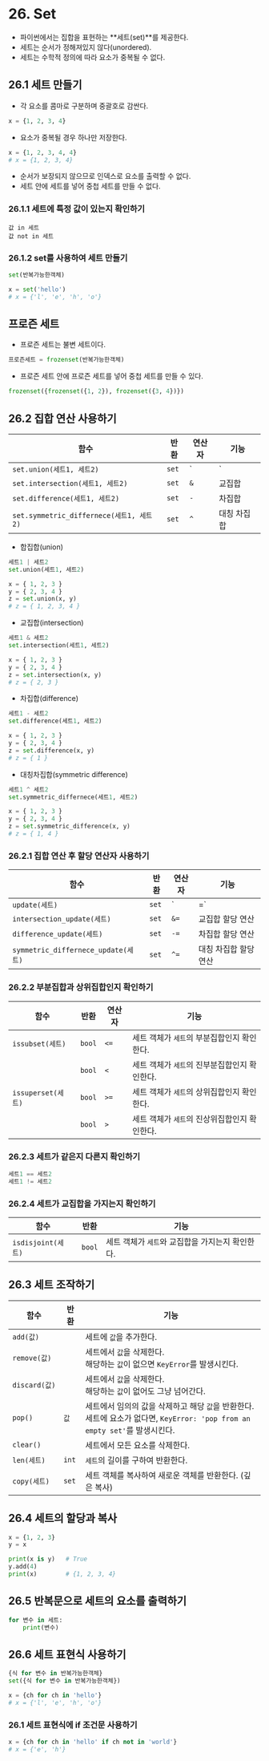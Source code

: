 # 26. Set

- 파이썬에서는 집합을 표현하는 **세트(set)**를 제공한다.
- 세트는 순서가 정해져있지 않다(unordered).
- 세트는 수학적 정의에 따라 요소가 중복될 수 없다.



## 26.1 세트 만들기

- 각 요소를 콤마로 구분하며 중괄호로 감싼다.

```python
x = {1, 2, 3, 4}
```

- 요소가 중복될 경우 하나만 저장한다.

```python
x = {1, 2, 3, 4, 4}
# x = {1, 2, 3, 4}
```

- 순서가 보장되지 않으므로 인덱스로 요소를 출력할 수 없다.
- 세트 안에 세트를 넣어 중첩 세트를 만들 수 없다.



### 26.1.1 세트에 특정 값이 있는지 확인하기

```pyt
값 in 세트
값 not in 세트
```



### 26.1.2 set를 사용하여 세트 만들기

```python
set(반복가능한객체)
```

```python
x = set('hello')
# x = {'l', 'e', 'h', 'o'}
```



## 프로즌 세트

- 프로즌 세트는 불변 세트이다.

```python
프로즌세트 = frozenset(반복가능한객체)
```

- 프로즌 세트 안에 프로즌 세트를 넣어 중첩 세트를 만들 수 있다.

```python
frozenset({frozenset({1, 2}), frozenset({3, 4})})
```



## 26.2 집합 연산 사용하기

| 함수                                     | 반환  | 연산자 | 기능        |
| ---------------------------------------- | ----- | ------ | ----------- |
| `set.union(세트1, 세트2)`                | `set` | `|`    | 합집합      |
| `set.intersection(세트1, 세트2)`         | `set` | `&`    | 교집합      |
| `set.difference(세트1, 세트2)`           | `set` | `-`    | 차집합      |
| `set.symmetric_differnece(세트1, 세트2)` | `set` | `^`    | 대칭 차집합 |



- 합집합(union)

```python
세트1 | 세트2
set.union(세트1, 세트2)
```

```python
x = { 1, 2, 3 }
y = { 2, 3, 4 }
z = set.union(x, y)
# z = { 1, 2, 3, 4 }
```

- 교집합(intersection)

```python
세트1 & 세트2
set.intersection(세트1, 세트2)
```

```python
x = { 1, 2, 3 }
y = { 2, 3, 4 }
z = set.intersection(x, y)
# z = { 2, 3 }
```

- 차집합(difference)

```python
세트1 - 세트2
set.difference(세트1, 세트2)
```

```python
x = { 1, 2, 3 }
y = { 2, 3, 4 }
z = set.difference(x, y)
# z = { 1 }
```

- 대칭차집합(symmetric difference)

```python
세트1 ^ 세트2
set.symmetric_differnece(세트1, 세트2)
```

```python
x = { 1, 2, 3 }
y = { 2, 3, 4 }
z = set.symmetric_difference(x, y)
# z = { 1, 4 }
```



### 26.2.1 집합 연산 후 할당 연산자 사용하기

| 함수                                | 반환  | 연산자 | 기능                  |
| ----------------------------------- | ----- | ------ | --------------------- |
| `update(세트)`                      | `set` | `|=`   | 합집합 할당 연산      |
| `intersection_update(세트)`         | `set` | `&=`   | 교집합 할당 연산      |
| `difference_update(세트)`           | `set` | `-=`   | 차집합 할당 연산      |
| `symmetric_differnece_update(세트)` | `set` | `^=`   | 대칭 차집합 할당 연산 |



### 26.2.2 부분집합과 상위집합인지 확인하기

| 함수               | 반환   | 연산자 | 기능                                          |
| ------------------ | ------ | ------ | --------------------------------------------- |
| `issubset(세트)`   | `bool` | `<=`   | 세트 객체가 `세트`의 부분집합인지 확인한다.   |
|                    | `bool` | `<`    | 세트 객체가 `세트`의 진부분집합인지 확인한다. |
| `issuperset(세트)` | `bool` | `>=`   | 세트 객체가 `세트`의 상위집합인지 확인한다.   |
|                    | `bool` | `>`    | 세트 객체가 `세트`의 진상위집합인지 확인한다. |



### 26.2.3 세트가 같은지 다른지 확인하기

```python
세트1 == 세트2
세트1 != 세트2
```



### 26.2.4 세트가 교집합을 가지는지 확인하기

| 함수               | 반환   | 기능                                             |
| ------------------ | ------ | ------------------------------------------------ |
| `isdisjoint(세트)` | `bool` | 세트 객체가 `세트`와 교집합을 가지는지 확인한다. |



## 26.3 세트 조작하기

| 함수          | 반환  | 기능                                                         |
| ------------- | ----- | ------------------------------------------------------------ |
| `add(값)`     |       | 세트에 `값`을 추가한다.                                      |
| `remove(값)`  |       | 세트에서 `값`을 삭제한다.<br />해당하는 `값`이 없으면 `KeyError`를 발생시킨다. |
| `discard(값)` |       | 세트에서 `값`을 삭제한다.<br />해당하는 `값`이 없어도 그냥 넘어간다. |
| `pop()`       | `값`  | 세트에서 임의의 값을 삭제하고 해당 `값`을 반환한다.<br />세트에 요소가 없다면, `KeyError: 'pop from an empty set'`를 발생시킨다. |
| `clear()`     |       | 세트에서 모든 요소를 삭제한다.                               |
| `len(세트)`   | `int` | `세트`의 길이를 구하여 반환한다.                             |
| `copy(세트)`  | `set` | 세트 객체를 복사하여 새로운 객체를 반환한다. (깊은 복사)     |



## 26.4 세트의 할당과 복사

```python
x = {1, 2, 3}
y = x

print(x is y)	# True
y.add(4)
print(x)		# {1, 2, 3, 4}
```





## 26.5 반복문으로 세트의 요소를 출력하기

```python
for 변수 in 세트:
    print(변수)
```



## 26.6 세트 표현식 사용하기

```python
{식 for 변수 in 반복가능한객체}
set({식 for 변수 in 반복가능한객체})
```

```python
x = {ch for ch in 'hello'}
# x = {'l', 'e', 'h', 'o'}
```



### 26.1 세트 표현식에 if 조건문 사용하기

```python
x = {ch for ch in 'hello' if ch not in 'world'}
# x = {'e', 'h'}
```

